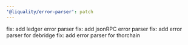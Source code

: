 ```yaml
---
'@liquality/error-parser': patch
---
```


fix: add ledger error parser
fix: add jsonRPC error parser
fix: add error parser for debridge 
fix: add error parser for thorchain

